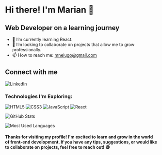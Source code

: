 <!-- Header -->
# Hi there! I'm Marian 👋

## Web Developer on a learning journey
- 🌱 I’m currently learning React.
- 👯 I’m looking to collaborate on projects that allow me to grow professionally.
- 📫 How to reach me: mnelugo@gmail.com
  
## Connect with me
[![LinkedIn](https://img.shields.io/badge/LinkedIn-%20Marian-blue)](https://www.linkedin.com/in/marian-estigarribia/)

<!-- Technologies Section -->
### Technologies I'm Exploring:

![HTML5](https://img.shields.io/badge/HTML5-%23E34F26)
![CSS3](https://img.shields.io/badge/CSS3-%231572B6)
![JavaScript](https://img.shields.io/badge/JavaScript-%23F7DF1E)
![React](https://img.shields.io/badge/React-%2361DAFB)
<!-- ![Vue.js](https://img.shields.io/badge/Vue.js-%234FC08D)
![SASS](https://img.shields.io/badge/SASS-%23CC6699)-->

<!-- Featured Projects Section 
### Featured Projects:

- [Project 1](URL_OF_PROJECT_1) - An interactive web project showcasing my progress in HTML and CSS.
- [Project 2](URL_OF_PROJECT_2) - A simple React app demonstrating my understanding of JavaScript.-->

<!-- GitHub Stats Section -->
![GitHub Stats](https://github-readme-stats.vercel.app/api?username=Marian-Lugo&show_icons=true&theme=radical)

<!-- Most Used Languages Section -->
![Most Used Languages](https://github-readme-stats.vercel.app/api/top-langs/?username=Marian-Lugo&layout=compact&theme=radical)

<!-- Closing Line -->
#### Thanks for visiting my profile! I'm excited to learn and grow in the world of front-end development. If you have any tips, suggestions, or would like to collaborate on projects, feel free to reach out! 😄




